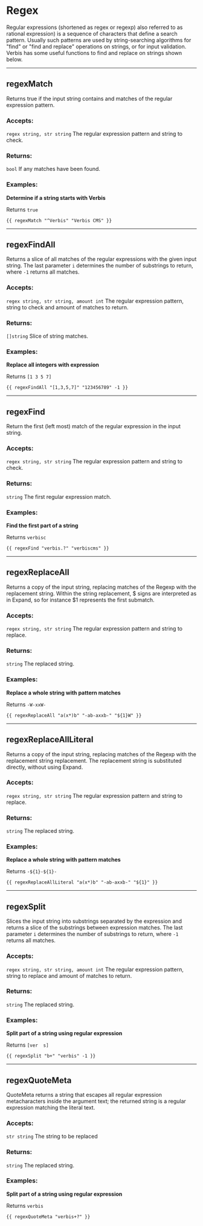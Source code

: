 # Regex

Regular expressions (shortened as regex or regexp) also referred to as rational expression) is a sequence of characters that 
define a search pattern. Usually such patterns are used by string-searching algorithms for "find" or "find and replace" operations on strings, or for input validation. 
Verbis has some useful functions to find and replace on strings shown below.

___

## regexMatch

Returns true if the input string contains and matches of the regular expression pattern.

### Accepts: 

`regex string, str string` The regular expression pattern and string to check.

### Returns:

`bool` If any matches have been found.

### Examples:

**Determine if a string starts with Verbis**

Returns `true`

```gotemplate
{{ regexMatch "^Verbis" "Verbis CMS" }}
```

___

## regexFindAll

Returns a slice of all matches of the regular expressions with the given input string.
The last parameter `i` determines the number of substrings to return, where `-1` returns all matches.

### Accepts: 

`regex string, str string, amount int` The regular expression pattern, string to check and 
 amount of matches to return.

### Returns:

`[]string` Slice of string matches.

### Examples:

**Replace all integers with expression**

Returns `[1 3 5 7]`

```gotemplate
{{ regexFindAll "[1,3,5,7]" "123456789" -1 }}
```

___

## regexFind

Return the first (left most) match of the regular expression in the input string.

### Accepts: 

`regex string, str string` The regular expression pattern and string to check.

### Returns:

`string` The first regular expression match.

### Examples:

**Find the first part of a string**

Returns `verbisc`

```gotemplate
{{ regexFind "verbis.?" "verbiscms" }}
```

___

## regexReplaceAll
  
Returns a copy of the input string, replacing matches of the Regexp with the replacement string. 
Within the string replacement, $ signs are interpreted as in Expand, so for instance $1 
represents the first submatch.

### Accepts: 

`regex string, str string` The regular expression pattern and string to replace.

### Returns:

`string` The replaced string.

### Examples:

**Replace a whole string with pattern matches**

Returns `-W-xxW-`

```gotemplate
{{ regexReplaceAll "a(x*)b" "-ab-axxb-" "${1}W" }}
```

___

## regexReplaceAllLiteral
  
Returns a copy of the input string, replacing matches of the Regexp with the replacement string replacement.
The replacement string is substituted directly, without using Expand.

### Accepts: 

`regex string, str string` The regular expression pattern and string to replace.

### Returns:

`string` The replaced string.

### Examples:

**Replace a whole string with pattern matches**

Returns `-${1}-${1}-`

```gotemplate
{{ regexReplaceAllLiteral "a(x*)b" "-ab-axxb-" "${1}" }}
```

___

## regexSplit
  
Slices the input string into substrings separated by the expression and returns a slice of the
substrings between expression matches. The last parameter `i` determines the number of 
substrings to return, where `-1` returns all matches.

### Accepts: 

`regex string, str string, amount int` The regular expression pattern, string to replace and amount
of matches to return.

### Returns:

`string` The replaced string.

### Examples:

**Split part of a string using regular expression**

Returns `[ver  s]`

```gotemplate
{{ regexSplit "b+" "verbis" -1 }}
```

___

## regexQuoteMeta
  
QuoteMeta returns a string that escapes all regular expression metacharacters
inside the argument text; the returned string is a regular expression matching
the literal text.

### Accepts: 

`str string` The string to be replaced 

### Returns:

`string` The replaced string.

### Examples:

**Split part of a string using regular expression**

Returns `verbis`

```gotemplate
{{ regexQuoteMeta "verbis+?" }}
```